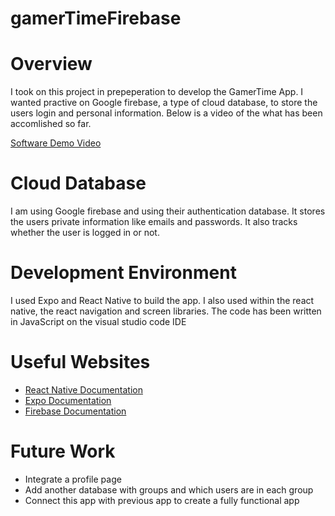 # gamerTimeFirebase
# Overview

I took on this project in prepeperation to develop the GamerTime App. I wanted practive on Google firebase, 
a type of cloud database, to store the users login and personal information. Below is a video of the what has been accomlished
so far.

[Software Demo Video](https://youtu.be/1jzohN1ITEA)

# Cloud Database
I am using Google firebase and using their authentication database. 
It stores the users private information like emails and passwords. It also tracks whether the user is logged in or not.

# Development Environment

I used Expo and React Native to build the app. I also used within the react native, the react navigation and screen libraries. 
The code has been written in JavaScript on the visual studio code IDE

# Useful Websites

* [React Native Documentation](https://reactnavigation.org/)
* [Expo Documentation](https://docs.expo.dev/)
* [Firebase Documentation](https://firebase.google.com/docs?authuser=0)

# Future Work
* Integrate a profile page
* Add another database with groups and which users are in each group
* Connect this app with previous app to create a fully functional app
